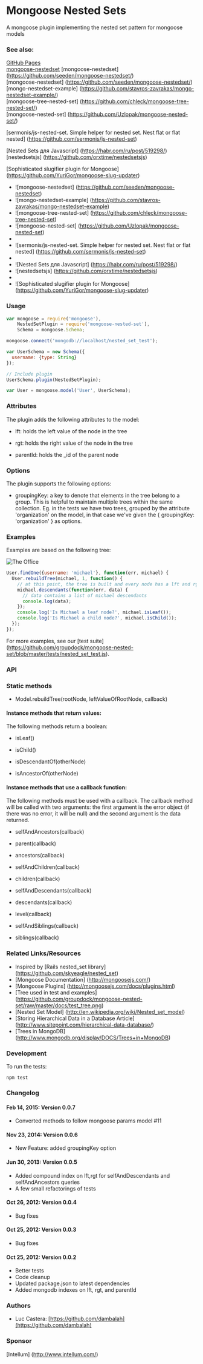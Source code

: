 # Mongoose Nested Sets

A mongoose plugin implementing the nested set pattern for mongoose models

### See also:  
[GitHub Pages](https://pages.github.com/)   
[mongoose-nestedset](https://github.com/seeden/mongoose-nestedset) 
[mongoose-nestedset] (https://github.com/seeden/mongoose-nestedset/)   
[mongoose-nestedset] (https://github.com/seeden/mongoose-nestedset/)   
[mongo-nestedset-example] (https://github.com/stavros-zavrakas/mongo-nestedset-example/)   
[mongoose-tree-nested-set] (https://github.com/chleck/mongoose-tree-nested-set/)   
[mongoose-nested-set] (https://github.com/Uzlopak/mongoose-nested-set/)   
   
[sermonis/js-nested-set. Simple helper for nested set. Nest flat or flat nested] (https://github.com/sermonis/js-nested-set)   
    
[Nested Sets для Javascript] (https://habr.com/ru/post/519298/)   
[nestedsetsjs] (https://github.com/orxtime/nestedsetsjs)   
   
[Sophisticated slugifier plugin for Mongoose] (https://github.com/YuriGor/mongoose-slug-updater)     


* ![mongoose-nestedset] (https://github.com/seeden/mongoose-nestedset)
* ![mongo-nestedset-example] (https://github.com/stavros-zavrakas/mongo-nestedset-example)
* ![mongoose-tree-nested-set] (https://github.com/chleck/mongoose-tree-nested-set)
* ![mongoose-nested-set] (https://github.com/Uzlopak/mongoose-nested-set)
*
* ![sermonis/js-nested-set. Simple helper for nested set. Nest flat or flat nested] (https://github.com/sermonis/js-nested-set)
* 
* ![Nested Sets для Javascript] (https://habr.com/ru/post/519298/)
* ![nestedsetsjs] (https://github.com/orxtime/nestedsetsjs)
*
* ![Sophisticated slugifier plugin for Mongoose] (https://github.com/YuriGor/mongoose-slug-updater)  

### Usage

```javascript
var mongoose = require('mongoose'),
    NestedSetPlugin = require('mongoose-nested-set'),
    Schema = mongoose.Schema;

mongoose.connect('mongodb://localhost/nested_set_test');

var UserSchema = new Schema({
  username: {type: String}
});

// Include plugin
UserSchema.plugin(NestedSetPlugin);

var User = mongoose.model('User', UserSchema);
```

### Attributes

The plugin adds the following attributes to the model:

* lft: holds the left value of the node in the tree

* rgt: holds the right value of the node in the tree

* parentId: holds the _id of the parent node

### Options

The plugin supports the following options:

* groupingKey: a key to denote that elements in the tree belong to a group. This is helpful to maintain multiple trees within the same collection. Eg. in the tests we have two trees, grouped by the attribute 'organization' on the model, in that case we've given the { groupingKey: 'organization' } as options.

### Examples

Examples are based on the following tree:

![The Office](https://github.com/groupdock/mongoose-nested-set/raw/master/docs/test_tree.png "The Office")

```javascript
User.findOne({username: 'michael'}, function(err, michael) {
  User.rebuildTree(michael, 1, function() {
    // at this point, the tree is built and every node has a lft and rgt value.
    michael.descendants(function(err, data) {
      // data contains a list of michael descendants
      console.log(data);
    });
    console.log('Is Michael a leaf node?', michael.isLeaf());
    console.log('Is Michael a child node?', michael.isChild());
  });
});
```

For more examples, see our [test suite] (https://github.com/groupdock/mongoose-nested-set/blob/master/tests/nested_set_test.js).

### API

### Static methods

* Model.rebuildTree(rootNode, leftValueOfRootNode, callback)

#### Instance methods that return values:

The following methods return a boolean:

* isLeaf()

* isChild()

* isDescendantOf(otherNode)

* isAncestorOf(otherNode)


#### Instance methods that use a callback function:

The following methods must be used with a callback. The callback method will be called with two arguments: the first argument is the error object (if there was no error, it will be null) and the second argument is the data returned.

* selfAndAncestors(callback)

* parent(callback)

* ancestors(callback)

* selfAndChildren(callback)

* children(callback)

* selfAndDescendants(callback)

* descendants(callback)

* level(callback)

* selfAndSiblings(callback)

* siblings(callback)


### Related Links/Resources

* Inspired by [Rails nested_set library] (https://github.com/skyeagle/nested_set)
* [Mongoose Documentation] (http://mongoosejs.com/)
* [Mongoose Plugins] (http://mongoosejs.com/docs/plugins.html)
* [Tree used in test and examples] (https://github.com/groupdock/mongoose-nested-set/raw/master/docs/test_tree.png)
* [Nested Set Model] (http://en.wikipedia.org/wiki/Nested_set_model)
* [Storing Hierarchical Data in a Database Article] (http://www.sitepoint.com/hierarchical-data-database/)
* [Trees in MongoDB] (http://www.mongodb.org/display/DOCS/Trees+in+MongoDB)

### Development

To run the tests:

```
npm test
```


### Changelog


#### Feb 14, 2015: Version 0.0.7

* Converted methods to follow mongoose params model #11

#### Nov 23, 2014: Version 0.0.6

* New Feature: added groupingKey option

#### Jun 30, 2013: Version 0.0.5

* Added compound index on lft,rgt for selfAndDescendants and
  selfAndAncestors queries
* A few small refactorings of tests

#### Oct 26, 2012: Version 0.0.4

* Bug fixes

#### Oct 25, 2012: Version 0.0.3

* Bug fixes

#### Oct 25, 2012: Version 0.0.2

* Better tests
* Code cleanup
* Updated package.json to latest dependencies
* Added mongodb indexes on lft, rgt, and parentId

### Authors

* Luc Castera: [https://github.com/dambalah](https://github.com/dambalah)

### Sponsor

[Intellum] (http://www.intellum.com/)
